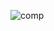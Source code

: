 ![comp](https://user-images.githubusercontent.com/15576280/45498017-69721000-b736-11e8-87c3-0e55e3572a43.jpg)
